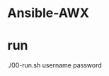 # Ansible-AWX
<!-- https://medium.com/swlh/ansible-awx-installation-5861b115455a -->

# run
./00-run.sh username password
